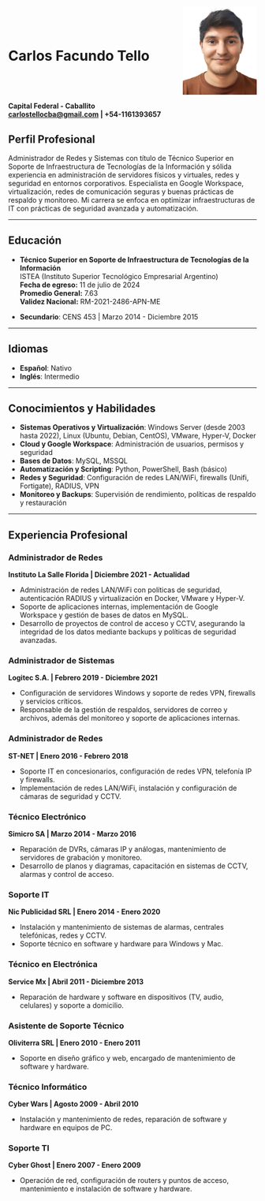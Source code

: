 <div style="display: flex; align-items: center; justify-content: space-between;">
  <h1>Carlos Facundo Tello</h1>
  <img src="img/ctello.png" alt="Carlos Facundo Tello" width="150" style="float: right;"/>
</div>

**Capital Federal - Caballito**  
**carlostellocba@gmail.com | +54-1161393657**  

## Perfil Profesional

Administrador de Redes y Sistemas con título de Técnico Superior en Soporte de Infraestructura de Tecnologías de la Información y sólida experiencia en administración de servidores físicos y virtuales, redes y seguridad en entornos corporativos. Especialista en Google Workspace, virtualización, redes de comunicación seguras y buenas prácticas de respaldo y monitoreo. Mi carrera se enfoca en optimizar infraestructuras de IT con prácticas de seguridad avanzada y automatización.

---

## Educación

- **Técnico Superior en Soporte de Infraestructura de Tecnologías de la Información**  
  ISTEA (Instituto Superior Tecnológico Empresarial Argentino)  
  **Fecha de egreso:** 11 de julio de 2024  
  **Promedio General:** 7.63  
  **Validez Nacional:** RM-2021-2486-APN-ME  

- **Secundario**: CENS 453 | Marzo 2014 - Diciembre 2015  

---

## Idiomas

- **Español**: Nativo  
- **Inglés**: Intermedio  

---

## Conocimientos y Habilidades

- **Sistemas Operativos y Virtualización**: Windows Server (desde 2003 hasta 2022), Linux (Ubuntu, Debian, CentOS), VMware, Hyper-V, Docker
- **Cloud y Google Workspace**: Administración de usuarios, permisos y seguridad
- **Bases de Datos**: MySQL, MSSQL  
- **Automatización y Scripting**: Python, PowerShell, Bash (básico)
- **Redes y Seguridad**: Configuración de redes LAN/WiFi, firewalls (Unifi, Fortigate), RADIUS, VPN
- **Monitoreo y Backups**: Supervisión de rendimiento, políticas de respaldo y restauración

---

## Experiencia Profesional

### Administrador de Redes  
**Instituto La Salle Florida | Diciembre 2021 - Actualidad**  
- Administración de redes LAN/WiFi con políticas de seguridad, autenticación RADIUS y virtualización en Docker, VMware y Hyper-V.
- Soporte de aplicaciones internas, implementación de Google Workspace y gestión de bases de datos en MySQL.
- Desarrollo de proyectos de control de acceso y CCTV, asegurando la integridad de los datos mediante backups y políticas de seguridad avanzadas.

### Administrador de Sistemas  
**Logitec S.A. | Febrero 2019 - Diciembre 2021**  
- Configuración de servidores Windows y soporte de redes VPN, firewalls y servicios críticos.
- Responsable de la gestión de respaldos, servidores de correo y archivos, además del monitoreo y soporte de aplicaciones internas.

### Administrador de Redes  
**ST-NET | Enero 2016 - Febrero 2018**  
- Soporte IT en concesionarios, configuración de redes VPN, telefonía IP y firewalls.
- Implementación de redes LAN/WiFi, instalación y configuración de cámaras de seguridad y CCTV.

### Técnico Electrónico  
**Simicro SA | Marzo 2014 - Marzo 2016**  
- Reparación de DVRs, cámaras IP y análogas, mantenimiento de servidores de grabación y monitoreo.
- Desarrollo de planos y diagramas, capacitación en sistemas de CCTV, alarmas y control de acceso.

### Soporte IT  
**Nic Publicidad SRL | Enero 2014 - Enero 2020**  
- Instalación y mantenimiento de sistemas de alarmas, centrales telefónicas, redes y CCTV.
- Soporte técnico en software y hardware para Windows y Mac.

### Técnico en Electrónica  
**Service Mx | Abril 2011 - Diciembre 2013**  
- Reparación de hardware y software en dispositivos (TV, audio, celulares) y soporte a domicilio.

### Asistente de Soporte Técnico  
**Oliviterra SRL | Enero 2010 - Enero 2011**  
- Soporte en diseño gráfico y web, encargado de mantenimiento de software y hardware.

### Técnico Informático  
**Cyber Wars | Agosto 2009 - Abril 2010**  
- Instalación y mantenimiento de redes, reparación de software y hardware en equipos de PC.

### Soporte TI  
**Cyber Ghost | Enero 2007 - Enero 2009**  
- Operación de red, configuración de routers y puntos de acceso, mantenimiento e instalación de software y hardware.


